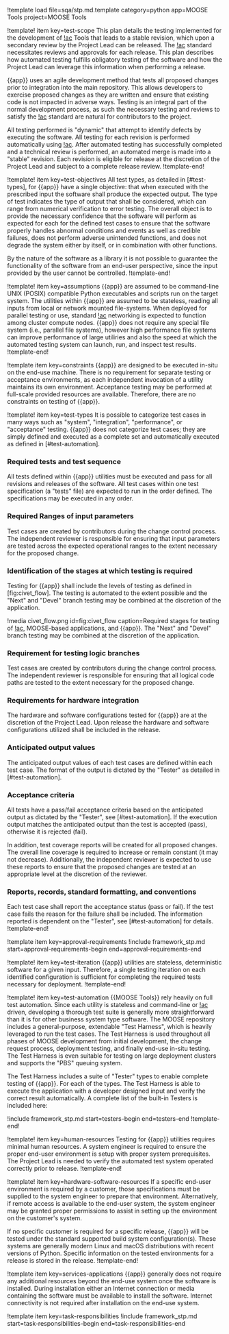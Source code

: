 !template load file=sqa/stp.md.template category=python app=MOOSE Tools project=MOOSE Tools

!template! item key=test-scope
This plan details the testing implemented for the development of [!ac](MOOSE) Tools that leads to a
stable revision, which upon a secondary review by the Project Lead can be released. The [!ac](NQA-1)
standard necessitates reviews and approvals for each release. This plan describes how automated testing
fulfills obligatory testing of the software and how the Project Lead can leverage this information
when performing a release.

{{app}} uses an agile development method that tests all proposed changes prior to integration into
the main repository. This allows developers to exercise proposed changes as they are written and
ensure that existing code is not impacted in adverse ways. Testing is an integral part of the normal
development process, as such the necessary testing and reviews to satisfy the [!ac](NQA-1) standard
are natural for contributors to the project.

All testing performed is "dynamic" that attempt to identify defects by executing the software. All
testing for each revision is performed automatically using [!ac](CIVET). After automated testing has
successfully completed and a technical review is performed, an automated merge is made into a
"stable" revision. Each revision is eligible for release at the discretion of the Project Lead and
subject to a complete release review.
!template-end!

!template! item key=test-objectives
All test types, as detailed in [#test-types], for {{app}} have a single objective: that when executed
with the prescribed input the software shall produce the expected output. The type of test indicates
the type of output that shall be considered, which can range from numerical verification to error
testing. The overall object is to provide the necessary confidence that the software will perform as
expected for each for the defined test cases to ensure that the software properly handles abnormal
conditions and events as well as credible failures, does not perform adverse unintended functions,
and does not degrade the system either by itself, or in combination with other functions.

By the nature of the software as a library it is not possible to guarantee the functionality
of the software from an end-user perspective, since the input provided by the user cannot be
controlled.
!template-end!

!template! item key=assumptions
{{app}} are assumed to be command-line UNIX (POSIX) compatible Python executables and scripts run on
the target system. The utilities within {{app}} are assumed to be stateless, reading all inputs from
local or network mounted file-systems.  When deployed for parallel testing or use, standard [!ac](MPI)
networking is expected to function among cluster compute nodes. {{app}} does not require any special
file system (i.e., parallel file systems), however high performance file systems can improve performance
of large utiliries and also the speed at which the automated testing system can launch, run, and inspect
test results.
!template-end!

!template item key=constraints
{{app}} are designed to be executed in-situ on the end-use machine. There is no requirement for separate
testing or acceptance environments, as each independent invocation of a utility maintains its own
environment. Acceptance testing may be performed at full-scale provided resources are available.
Therefore, there are no constraints on testing of {{app}}.

!template! item key=test-types
It is possible to categorize test cases in many ways such as "system", "integration", "performance",
or "acceptance" testing. {{app}} does not categorize test cases; they are simply defined and executed
as a complete set and automatically executed as defined in [#test-automation].

### Required tests and test sequence

All tests defined within {{app}} utilities must be executed and pass for all revisions and releases
of the software. All test cases within one test specification (a "tests" file) are expected to run in
the order defined. The specifications may be executed in any order.

### Required Ranges of input parameters

Test cases are created by contributors during the change control process. The independent reviewer
is responsible for ensuring that input parameters are tested across the expected operational ranges
to the extent necessary for the proposed change.

### Identification of the stages at which testing is required

Testing for {{app}} shall include the levels of testing as defined in [fig:civet_flow]. The testing
is automated to the extent possible and the "Next" and "Devel" branch testing may be combined at the
discretion of the application.

!media civet_flow.png id=fig:civet_flow caption=Required stages for testing of [!ac](MOOSE), MOOSE-based
                         applications, and {{app}}. The "Next" and "Devel" branch testing may be combined
                         at the discretion of the application.

### Requirement for testing logic branches

Test cases are created by contributors during the change control process. The independent reviewer is
responsible for ensuring that all logical code paths are tested to the extent necessary for the
proposed change.

### Requirements for hardware integration

The hardware and software configurations tested for {{app}} are at the discretion of the Project Lead.
Upon release the hardware and software configurations utilized shall be included in the release.

### Anticipated output values

The anticipated output values of each test cases are defined within each test case. The format of the
output is dictated by the "Tester" as detailed in [#test-automation].

### Acceptance criteria

All tests have a pass/fail acceptance criteria based on the anticipated output as dictated by the
"Tester", see [#test-automation]. If the execution output matches the anticipated output than the
test is accepted (pass), otherwise it is rejected (fail).

In addition, test coverage reports will be created for all proposed changes. The overall line
coverage is required to increase or remain constant (it may not decrease). Additionally, the
independent reviewer is expected to use these reports to ensure that the proposed changes are
tested at an appropriate level at the discretion of the reviewer.

### Reports, records, standard formatting, and conventions

Each test case shall report the acceptance status (pass or fail). If the test case fails the
reason for the failure shall be included. The information reported is dependent on the "Tester",
see [#test-automation] for details.
!template-end!

!template item key=approval-requirements
!include framework_stp.md start=approval-requirements-begin end=approval-requirements-end

!template! item key=test-iteration
{{app}} utilities are stateless, deterministic software for a given input. Therefore, a single testing
iteration on each identified configuration is sufficient for completing the required tests necessary
for deployment.
!template-end!

!template! item key=test-automation
{{MOOSE Tools}} rely heavily on full test automation. Since each utility is stateless and command-line
or [!ac](GUI) driven, developing a thorough test suite is generally more straightforward than it is
for other business system type software. The MOOSE repository includes a general-purpose, extendable
"Test Harness", which is heavily leveraged to run the test cases. The Test Harness is used throughout
all phases of MOOSE development from initial development, the change request process, deployment testing,
and finally end-use in-situ testing. The Test Harness is even suitable for testing on large deployment
clusters and supports the "PBS" queuing system.

The Test Harness includes a suite of "Tester" types to enable complete testing of {{app}}. For each
of the types. The Test Harness is able to execute the application with a developer designed input and
verify the correct result automatically. A complete list of the built-in Testers is included here:

!include framework_stp.md start=testers-begin end=testers-end
!template-end!

!template! item key=human-resources
Testing for {{app}} utilities requires minimal human resources. A system engineer is required to ensure
the proper end-user environment is setup with proper system prerequisites. The Project Lead is needed
to verify the automated test system operated correctly prior to release.
!template-end!

!template! item key=hardware-software-resources
If a specific end-user environment is required by a customer, those specifications must be
supplied to the system engineer to prepare that environment. Alternatively, if remote
access is available to the end-user system, the system engineer may be granted proper
permissions to assist in setting up the environment on the customer's system.

If no specific customer is required for a specific release, {{app}} will be tested under the standard
supported build system configuration(s). These systems are generally modern Linux and macOS distributions
with recent versions of Python. Specific information on the tested environments for a release is stored
in the release.
!template-end!

!template item key=services-applications
{{app}} generally does not require any additional resources beyond the end-use system once the software
is installed. During installation either an Internet connection or media containing the software must
be available to install the software. Internet connectivity is not required after installation on the
end-use system.

!template item key=task-responsibilities
!include framework_stp.md start=task-responsibilities-begin end=task-responsibilities-end

